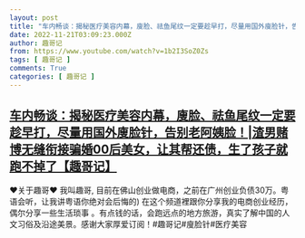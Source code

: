 ```yaml
---
layout: post
title: "车内畅谈：揭秘医疗美容内幕，廋脸、祛鱼尾纹一定要趁早打，尽量用国外廋脸针，告别老阿姨脸！|渣男赌博无缝衔接骗婚00后美女，让其帮还债，生了孩子就跑不掉了【趣哥记】"
date: 2022-11-21T03:09:23.000Z
author: 趣哥记
from: https://www.youtube.com/watch?v=1b2I3SoZ0Zs
tags: [ 趣哥记 ]
comments: True
categories: [ 趣哥记 ]
---
```

<!--1669000163000-->
[车内畅谈：揭秘医疗美容内幕，廋脸、祛鱼尾纹一定要趁早打，尽量用国外廋脸针，告别老阿姨脸！|渣男赌博无缝衔接骗婚00后美女，让其帮还债，生了孩子就跑不掉了【趣哥记】](https://www.youtube.com/watch?v=1b2I3SoZ0Zs)
------

<div>
♥关于趣哥♥ 我叫趣哥,  目前在佛山创业做电商，之前在广州创业负债30万。粤语会听，让我讲粤语你绝对会后悔的) 在这个频道裡跟你分享我的电商创业经历，偶尔分享一些生活琐事 。有点钱的话，会跑远点的地方旅游，真实了解中国的人文习俗及沿途美景。感谢大家厚爱订阅！#趣哥记#廋脸针#医疗美容
</div>
